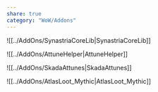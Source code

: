 ```yaml
---
share: true
category: "WoW/Addons"
---
```


![[../AddOns/SynastriaCoreLib|SynastriaCoreLib]]

![[../AddOns/AttuneHelper|AttuneHelper]]

![[../AddOns/SkadaAttunes|SkadaAttunes]]

![[../AddOns/AtlasLoot_Mythic|AtlasLoot_Mythic]]
